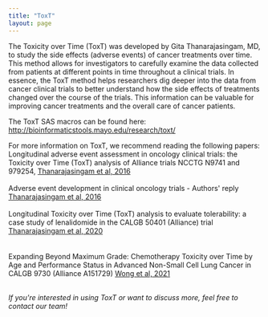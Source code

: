 ```yaml
---
title: "ToxT"
layout: page
---
```

The Toxicity over Time (ToxT) was developed by Gita Thanarajasingam, MD, to study the side effects (adverse events) of cancer treatments over time. This method allows for investigators to carefully examine the data collected from patients at different points in time throughout a clinical trials. In essence, the ToxT method helps researchers dig deeper into the data from cancer clinical trials to better understand how the side effects of treatments changed over the course of the trials. This information can be valuable for improving cancer treatments and the overall care of cancer patients.

The ToxT SAS macros can be found here: <a href="http://bioinformaticstools.mayo.edu/research/toxt/" target="_blank">http://bioinformaticstools.mayo.edu/research/toxt/</a><br>

For more information on ToxT, we recommend reading the following papers:<br>
Longitudinal adverse event assessment in oncology clinical trials: the Toxicity over Time (ToxT) analysis of Alliance trials NCCTG N9741 and 979254, <a href="https://pubmed.ncbi.nlm.nih.gov/27083333/" target="_blank">Thanarajasingam et al, 2016</a><br><br>
Adverse event development in clinical oncology trials - Authors' reply <a href="https://pubmed.ncbi.nlm.nih.gov/27396640/" target="_blank">Thanarajasingam et al, 2016</a><br><br>
Longitudinal Toxicity over Time (ToxT) analysis to evaluate tolerability: a case study of lenalidomide in the CALGB 50401 (Alliance) trial <a href="https://pubmed.ncbi.nlm.nih.gov/32470440/" target="_blank">Thanarajasingam et al, 2020</a><br><br>      
Expanding Beyond Maximum Grade: Chemotherapy Toxicity over Time by Age and Performance Status in Advanced Non-Small Cell Lung Cancer in CALGB 9730 (Alliance A151729) <a href="https://pubmed.ncbi.nlm.nih.gov/32951293/" target="_blank">Wong et al, 2021</a><br><br>

_If you're interested in using ToxT or want to discuss more, feel free to contact our team!_
